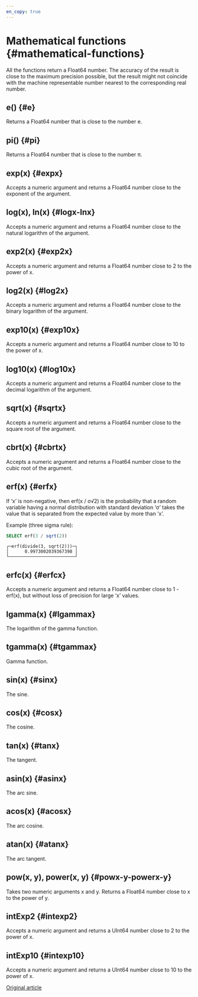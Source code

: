 ```yaml
---
en_copy: true
---
```


# Mathematical functions {#mathematical-functions}

All the functions return a Float64 number. The accuracy of the result is close to the maximum precision possible, but the result might not coincide with the machine representable number nearest to the corresponding real number.

## e() {#e}

Returns a Float64 number that is close to the number e.

## pi() {#pi}

Returns a Float64 number that is close to the number π.

## exp(x) {#expx}

Accepts a numeric argument and returns a Float64 number close to the exponent of the argument.

## log(x), ln(x) {#logx-lnx}

Accepts a numeric argument and returns a Float64 number close to the natural logarithm of the argument.

## exp2(x) {#exp2x}

Accepts a numeric argument and returns a Float64 number close to 2 to the power of x.

## log2(x) {#log2x}

Accepts a numeric argument and returns a Float64 number close to the binary logarithm of the argument.

## exp10(x) {#exp10x}

Accepts a numeric argument and returns a Float64 number close to 10 to the power of x.

## log10(x) {#log10x}

Accepts a numeric argument and returns a Float64 number close to the decimal logarithm of the argument.

## sqrt(x) {#sqrtx}

Accepts a numeric argument and returns a Float64 number close to the square root of the argument.

## cbrt(x) {#cbrtx}

Accepts a numeric argument and returns a Float64 number close to the cubic root of the argument.

## erf(x) {#erfx}

If ‘x’ is non-negative, then erf(x / σ√2)<g> is the probability that a random variable having a normal distribution with standard deviation ‘σ’ takes the value that is separated from the expected value by more than ‘x’.

Example (three sigma rule):

``` sql
SELECT erf(3 / sqrt(2))
```

``` text
┌─erf(divide(3, sqrt(2)))─┐
│      0.9973002039367398 │
└─────────────────────────┘
```

## erfc(x) {#erfcx}

Accepts a numeric argument and returns a Float64 number close to 1 - erf(x), but without loss of precision for large ‘x’ values.

## lgamma(x) {#lgammax}

The logarithm of the gamma function.

## tgamma(x) {#tgammax}

Gamma function.

## sin(x) {#sinx}

The sine.

## cos(x) {#cosx}

The cosine.

## tan(x) {#tanx}

The tangent.

## asin(x) {#asinx}

The arc sine.

## acos(x) {#acosx}

The arc cosine.

## atan(x) {#atanx}

The arc tangent.

## pow(x, y), power(x, y) {#powx-y-powerx-y}

Takes two numeric arguments x and y. Returns a Float64 number close to x to the power of y.

## intExp2 {#intexp2}

Accepts a numeric argument and returns a UInt64 number close to 2 to the power of x.

## intExp10 {#intexp10}

Accepts a numeric argument and returns a UInt64 number close to 10 to the power of x.

[Original article](https://clickhouse.tech/docs/en/query_language/functions/math_functions/) <!--hide-->
